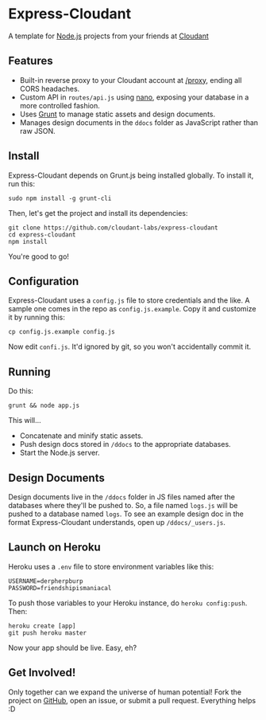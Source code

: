 # Express-Cloudant

A template for [Node.js](http://nodejs.org/) projects from your friends at [Cloudant](http://cloudant.com)

## Features

* Built-in reverse proxy to your Cloudant account at [/proxy](/proxy), ending all CORS headaches.
* Custom API in `routes/api.js` using [nano](https://github.com/dscape/nano), exposing your database in a more controlled fashion.
* Uses [Grunt](http://gruntjs.com/) to manage static assets and design documents.
* Manages design documents in the `ddocs` folder as JavaScript rather than raw JSON.

## Install

Express-Cloudant depends on Grunt.js being installed globally. To install it, run this:

    sudo npm install -g grunt-cli

Then, let's get the project and install its dependencies:

    git clone https://github.com/cloudant-labs/express-cloudant
    cd express-cloudant
    npm install

You're good to go!

## Configuration

Express-Cloudant uses a `config.js` file to store credentials and the like. A sample one comes in the repo as `config.js.example`. Copy it and customize it by running this:

    cp config.js.example config.js

Now edit `confi.js`. It'd ignored by git, so you won't accidentally commit it.

## Running

Do this:

    grunt && node app.js

This will...

* Concatenate and minify static assets.
* Push design docs stored in `/ddocs` to the appropriate databases.
* Start the Node.js server.

## Design Documents

Design documents live in the `/ddocs` folder in JS files named after the databases where they'll be pushed to. So, a file named `logs.js` will be pushed to a database named `logs`. To see an example design doc in the format Express-Cloudant understands, open up `/ddocs/_users.js`.

## Launch on Heroku

Heroku uses a `.env` file to store environment variables like this:

    USERNAME=derpherpburp
    PASSWORD=friendshipismaniacal

To push those variables to your Heroku instance, do `heroku config:push`. Then:

    heroku create [app]
    git push heroku master

Now your app should be live. Easy, eh?

## Get Involved!

Only together can we expand the universe of human potential! Fork the project on [GitHub](https://github.com/cloudant-labs/express-cloudant), open an issue, or submit a pull request. Everything helps :D